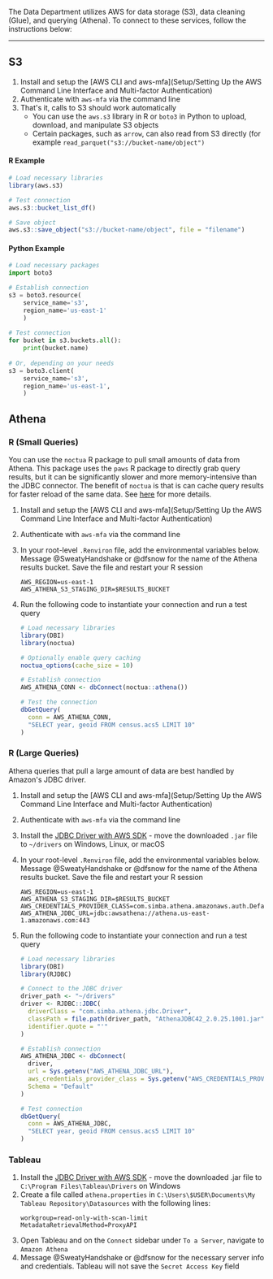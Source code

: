The Data Department utilizes AWS for data storage (S3), data cleaning (Glue), and querying (Athena). To connect to these services, follow the instructions below:

---

## S3

1. Install and setup the [AWS CLI and aws-mfa](Setup/Setting Up the AWS Command Line Interface and Multi-factor Authentication)
2. Authenticate with `aws-mfa` via the command line
3. That's it, calls to S3 should work automatically
    - You can use the `aws.s3` library in R or `boto3` in Python to upload, download, and manipulate S3 objects
    - Certain packages, such as `arrow`, can also read from S3 directly (for example `read_parquet("s3://bucket-name/object")`

#### R Example

```r
# Load necessary libraries
library(aws.s3)

# Test connection
aws.s3::bucket_list_df()

# Save object
aws.s3::save_object("s3://bucket-name/object", file = "filename")
```

#### Python Example

```python
# Load necessary packages
import boto3

# Establish connection
s3 = boto3.resource(
    service_name='s3',
    region_name='us-east-1'
    )
  
# Test connection
for bucket in s3.buckets.all():
    print(bucket.name)
    
# Or, depending on your needs
s3 = boto3.client(
    service_name='s3',
    region_name='us-east-1',
    )
```

## Athena

### R (Small Queries)

You can use the `noctua` R package to pull small amounts of data from Athena. This package uses the `paws` R package to directly grab query results, but it can be significantly slower and more memory-intensive than the JDBC connector. The benefit of `noctua` is that is can cache query results for faster reload of the same data. See [here](https://dyfanjones.github.io/noctua/articles/aws_athena_query_caching.html) for more details.

1. Install and setup the [AWS CLI and aws-mfa](Setup/Setting Up the AWS Command Line Interface and Multi-factor Authentication)
2. Authenticate with `aws-mfa` via the command line
3. In your root-level `.Renviron` file, add the environmental variables below. Message @SweatyHandshake or @dfsnow for the name of the Athena results bucket. Save the file and restart your R session
    ```
    AWS_REGION=us-east-1
    AWS_ATHENA_S3_STAGING_DIR=$RESULTS_BUCKET
    ```
4. Run the following code to instantiate your connection and run a test query

    ```r
    # Load necessary libraries
    library(DBI)
    library(noctua)

    # Optionally enable query caching
    noctua_options(cache_size = 10)

    # Establish connection
    AWS_ATHENA_CONN <- dbConnect(noctua::athena())

    # Test the connection 
    dbGetQuery(
      conn = AWS_ATHENA_CONN,
      "SELECT year, geoid FROM census.acs5 LIMIT 10"
    )
    ```

### R (Large Queries)

Athena queries that pull a large amount of data are best handled by Amazon's JDBC driver.

1. Install and setup the [AWS CLI and aws-mfa](Setup/Setting Up the AWS Command Line Interface and Multi-factor Authentication)
2. Authenticate with `aws-mfa` via the command line
3. Install the [JDBC Driver with AWS SDK](https://docs.aws.amazon.com/athena/latest/ug/connect-with-jdbc.html) - move the downloaded `.jar` file to `~/drivers` on Windows, Linux, or macOS
4. In your root-level `.Renviron` file, add the environmental variables below. Message @SweatyHandshake or @dfsnow for the name of the Athena results bucket. Save the file and restart your R session
    ```
    AWS_REGION=us-east-1
    AWS_ATHENA_S3_STAGING_DIR=$RESULTS_BUCKET
    AWS_CREDENTIALS_PROVIDER_CLASS=com.simba.athena.amazonaws.auth.DefaultAWSCredentialsProviderChain
    AWS_ATHENA_JDBC_URL=jdbc:awsathena://athena.us-east-1.amazonaws.com:443
    ```
5. Run the following code to instantiate your connection and run a test query

    ```r
    # Load necessary libraries
    library(DBI)
    library(RJDBC)
    
    # Connect to the JDBC driver
    driver_path <- "~/drivers"
    driver <- RJDBC::JDBC(
      driverClass = "com.simba.athena.jdbc.Driver",
      classPath = file.path(driver_path, "AthenaJDBC42_2.0.25.1001.jar"),
      identifier.quote = "'"
    )
    
    # Establish connection
    AWS_ATHENA_JDBC <- dbConnect(
      driver,
      url = Sys.getenv("AWS_ATHENA_JDBC_URL"),
      aws_credentials_provider_class = Sys.getenv("AWS_CREDENTIALS_PROVIDER_CLASS"),
      Schema = "Default"
    )
    
    # Test connection
    dbGetQuery(
      conn = AWS_ATHENA_JDBC,
      "SELECT year, geoid FROM census.acs5 LIMIT 10"
    )
    ```

### Tableau

1. Install the [JDBC Driver with AWS SDK](https://docs.aws.amazon.com/athena/latest/ug/connect-with-jdbc.html) - move the downloaded .jar file to `C:\Program Files\Tableau\Drivers` on Windows
2. Create a file called `athena.properties` in `C:\Users\$USER\Documents\My Tableau Repository\Datasources` with the following lines:
    ```
    workgroup=read-only-with-scan-limit
    MetadataRetrievalMethod=ProxyAPI
    ```
3. Open Tableau and on the `Connect` sidebar under `To a Server`, navigate to `Amazon Athena`
4. Message @SweatyHandshake or @dfsnow for the necessary server info and credentials. Tableau will not save the `Secret Access Key` field
